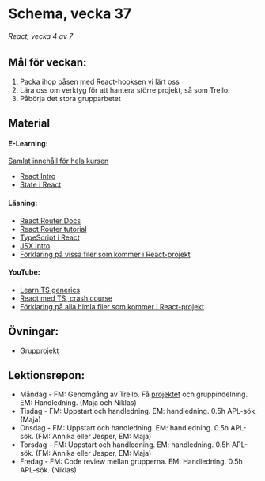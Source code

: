 # Schema, vecka 37

###### React, vecka 4 av 7

## Mål för veckan:
1. Packa ihop påsen med React-hooksen vi lärt oss
2. Lära oss om verktyg för att hantera större projekt, så som Trello.
3. Påbörja det stora grupparbetet

## Material
#### E-Learning:
[Samlat innehåll för hela kursen](https://github.com/Lexicon-Frontend-2024/e-learning-material)
* [React Intro](https://app.pluralsight.com/library/courses/react-what-is/table-of-contents)
* [State i React](https://app.pluralsight.com/ilx/video-courses/clips/9ae849e3-419e-43d2-b6c1-12b2f4bf3b68)

#### Läsning:
* [React Router Docs](https://reactrouter.com/en/main)
* [React Router tutorial](https://reactrouter.com/en/main/start/tutorial)
* [TypeScript i React](https://react.dev/learn/typescript)
* [JSX Intro](https://legacy.reactjs.org/docs/introducing-jsx.html)
* [Förklaring på vissa filer som kommer i React-projekt](https://dev.to/vyan/understanding-vite-flow-and-structure-in-a-react-project-2e84)

#### YouTube:
* [Learn TS generics](https://www.youtube.com/watch?v=EcCTIExsqmI)
* [React med TS, crash course](https://www.youtube.com/watch?v=TPACABQTHvM)
* [Förklaring på alla himla filer som kommer i React-projekt](https://www.youtube.com/watch?v=VfhRDGhAFi0)

## Övningar:
* [Grupprojekt](https://github.com/Lexicon-Frontend-2024/grupprojekt-react/)
  
## Lektionsrepon:
* Måndag - FM: Genomgång av Trello. Få [projektet](https://github.com/Lexicon-Frontend-2024/grupprojekt-react/) och gruppindelning. EM: Handledning. (Maja och Niklas)
* Tisdag - FM: Uppstart och handledning. EM: handledning. 0.5h APL-sök. (Maja)
* Onsdag - FM: Uppstart och handledning. EM: handledning. 0.5h APL-sök. (FM: Annika eller Jesper, EM: Maja)
* Torsdag - FM: Uppstart och handledning. EM: handledning. 0.5h APL-sök. (FM: Annika eller Jesper, EM: Maja)
* Fredag - FM: Code review mellan grupperna. EM: Handledning. 0.5h APL-sök. (Niklas)
